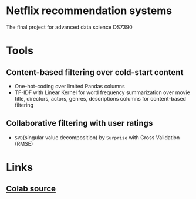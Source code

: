 # Netflix recommendation systems
The final project for advanced data science DS7390

# Tools

## Content-based filtering over cold-start content

* One-hot-coding over limited Pandas columns
* TF-IDF with Linear Kernel for word frequency summarization over movie title, directors, actors, genres, descriptions columns for content-based filtering

## Collaborative filtering with user ratings
* `SVD`(singular value decomposition) by `Surprise` with Cross Validation (RMSE)

# Links
## [Colab source](https://colab.research.google.com/drive/107LCoDyfGL02gs_Z84LlWsfh9cLG2oUx?usp=sharing)
